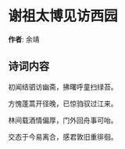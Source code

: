 # 谢祖太博见访西园

**作者**: 余靖

## 诗词内容

初闻结驷访幽斋，拂曙呼童扫绿苔。

方愧蓬蒿开径晚，已惊驺驭过江来。

林间载酒情偏厚，门外回舟事可咍。

交态于今易离合，感君敦旧重徘徊。

